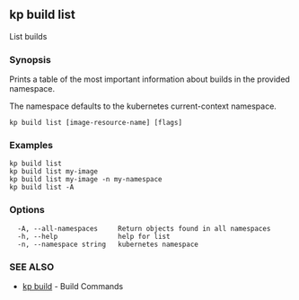 ## kp build list

List builds

### Synopsis

Prints a table of the most important information about builds in the provided namespace.

The namespace defaults to the kubernetes current-context namespace.

```
kp build list [image-resource-name] [flags]
```

### Examples

```
kp build list
kp build list my-image
kp build list my-image -n my-namespace
kp build list -A
```

### Options

```
  -A, --all-namespaces     Return objects found in all namespaces
  -h, --help               help for list
  -n, --namespace string   kubernetes namespace
```

### SEE ALSO

* [kp build](kp_build.md)	 - Build Commands

